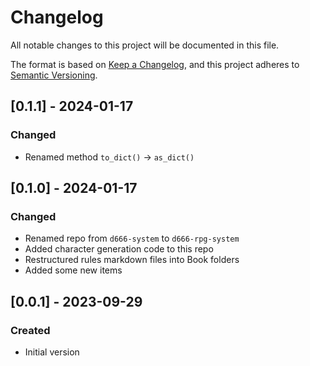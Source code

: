 # Changelog
All notable changes to this project will be documented in this file.

The format is based on [Keep a Changelog](https://keepachangelog.com/en/1.0.0/),
and this project adheres to [Semantic Versioning](https://semver.org/spec/v2.0.0.html).

## [0.1.1] - 2024-01-17
### Changed
- Renamed method `to_dict()` -> `as_dict()`

## [0.1.0] - 2024-01-17
### Changed
- Renamed repo from `d666-system` to `d666-rpg-system`
- Added character generation code to this repo
- Restructured rules markdown files into Book folders
- Added some new items

## [0.0.1] - 2023-09-29
### Created
- Initial version
